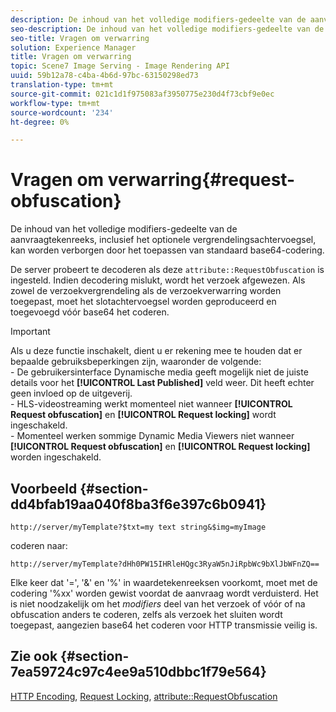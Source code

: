```yaml
---
description: De inhoud van het volledige modifiers-gedeelte van de aanvraagtekenreeks, inclusief het optionele vergrendelingsachtervoegsel, kan worden verborgen door het toepassen van standaard base64-codering.
seo-description: De inhoud van het volledige modifiers-gedeelte van de aanvraagtekenreeks, inclusief het optionele vergrendelingsachtervoegsel, kan worden verborgen door het toepassen van standaard base64-codering.
seo-title: Vragen om verwarring
solution: Experience Manager
title: Vragen om verwarring
topic: Scene7 Image Serving - Image Rendering API
uuid: 59b12a78-c4ba-4b6d-97bc-63150298ed73
translation-type: tm+mt
source-git-commit: 021c1d1f975083af3950775e230d4f73cbf9e0ec
workflow-type: tm+mt
source-wordcount: '234'
ht-degree: 0%

---
```



# Vragen om verwarring{#request-obfuscation}

De inhoud van het volledige modifiers-gedeelte van de aanvraagtekenreeks, inclusief het optionele vergrendelingsachtervoegsel, kan worden verborgen door het toepassen van standaard base64-codering.

De server probeert te decoderen als deze `attribute::RequestObfuscation` is ingesteld. Indien decodering mislukt, wordt het verzoek afgewezen. Als zowel de verzoekvergrendeling als de verzoekverwarring worden toegepast, moet het slotachtervoegsel worden geproduceerd en toegevoegd vóór base64 het coderen.

>[!IMPORTANT]
>
>Als u deze functie inschakelt, dient u er rekening mee te houden dat er bepaalde gebruiksbeperkingen zijn, waaronder de volgende:<br>- De gebruikersinterface Dynamische media geeft mogelijk niet de juiste details voor het **[!UICONTROL Last Published]** veld weer. Dit heeft echter geen invloed op de uitgeverij.<br>- HLS-videostreaming werkt momenteel niet wanneer **[!UICONTROL Request obfuscation]** en **[!UICONTROL Request locking]** wordt ingeschakeld.<br>- Momenteel werken sommige Dynamic Media Viewers niet wanneer **[!UICONTROL Request obfuscation]** en **[!UICONTROL Request locking]** worden ingeschakeld.

## Voorbeeld {#section-dd4bfab19aa040f8ba3f6e397c6b0941}

`http://server/myTemplate?$txt=my text string&$img=myImage`

coderen naar:

`http://server/myTemplate?dHh0PW15IHRleHQgc3RyaW5nJiRpbWc9bXlJbWFnZQ==`

Elke keer dat &#39;=&#39;, &#39;&amp;&#39; en &#39;%&#39; in waardetekenreeksen voorkomt, moet met de codering &#39;%xx&#39; worden gewist voordat de aanvraag wordt verduisterd. Het is niet noodzakelijk om het *modifiers* deel van het verzoek of vóór of na obfuscation anders te coderen, zelfs als verzoek het sluiten wordt toegepast, aangezien base64 het coderen voor HTTP transmissie veilig is.

## Zie ook {#section-7ea59724c97c4ee9a510dbbc1f79e564}

[HTTP Encoding](../../../../../is-api/http-ref/image-serving-api-ref/c-http-protocol-reference/c-syntax-and-features/r-http-encoding.md#reference-bb34dd13f316462695448acfa8f92df7), [Request Locking](../../../../../is-api/http-ref/image-serving-api-ref/c-http-protocol-reference/c-syntax-and-features/r-request-locking.md#reference-4177193d20774daab0dbf206a927844c), [attribute::RequestObfuscation](../../../../../is-api/image-catalog/image-serving-api-ref/c-image-catalog-reference/c-attributes-reference/r-requestobfuscation.md#reference-730a3330253343f893419ebd52baf0bd)
